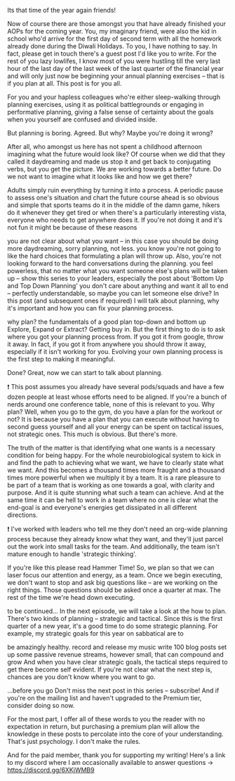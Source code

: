 Its that time of the year again friends!

Now of course there are those amongst you that have already finished your AOPs for the coming year. You, my imaginary friend, were also the kid in school who'd arrive for the first day of second term with all the homework already done during the Diwali Holidays. To you, I have nothing to say. In fact, please get in touch there's a guest post I'd like you to write. For the rest of you lazy lowlifes, I know most of you were hustling till the very last hour of the last day of the last week of the last quarter of the financial year and will only just now be beginning your annual planning exercises – that is if you plan at all. This post is for you all.


For you and your hapless colleagues who're either sleep-walking through planning exercises, using it as political battlegrounds or engaging in performative planning, giving a false sense of certainty about the goals when you yourself are confused and divided inside.

But planning is boring.
Agreed. But why? Maybe you're doing it wrong?

After all, who amongst us here has not spent a childhood afternoon imagining what the future would look like? Of course when we did that they called it daydreaming and made us stop it and get back to conjugating verbs, but you get the picture. We are working towards a better future. Do we not want to imagine what it looks like and how we get there?

Adults simply ruin everything by turning it into a process. A periodic pause to assess one's situation and chart the future course ahead is so obvious and simple that sports teams do it in the middle of the damn game, hikers do it whenever they get tired or when there's a particularly interesting vista, everyone who needs to get anywhere does it. If you're not doing it and it's not fun it might be because of these reasons

you are not clear about what you want – in this case you should be doing more daydreaming, sorry planning, not less.
you know you're not going to like the hard choices that formulating a plan will throw up. Also, you're not looking forward to the hard conversations during the planning.
you feel powerless, that no matter what you want someone else's plans will be taken up – show this series to your leaders, especially the post about 'Bottom Up and Top Down Planning'
you don't care about anything and want it all to end – perfectly understandable, so maybe you can let someone else drive?
In this post (and subsequent ones if required) I will talk about planning, why it's important and how you can fix your planning process.

why plan?
the fundamentals of a good plan
top-down and bottom up
Explore, Expand or Extract?
Getting buy in.
But the first thing to do is to ask where you got your planning process from. If you got it from google, throw it away. In fact, if you got it from anywhere you should throw it away, especially if it isn't working for you. Evolving your own planning process is the first step to making it meaningful.

Done? Great, now we can start to talk about planning.

❗
This post assumes you already have several pods/squads and have a few dozen people at least whose efforts need to be aligned. If you're a bunch of nerds around one conference table, none of this is relevant to you.
Why plan?
Well, when you go to the gym, do you have a plan for the workout or not? It is because you have a plan that you can execute without having to second guess yourself and all your energy can be spent on tactical issues, not strategic ones. This much is obvious. But there's more.

The truth of the matter is that identifying what one wants is a necessary condition for being happy. For the whole neurobiological system to kick in and find the path to achieving what we want, we have to clearly state what we want. And this becomes a thousand times more fraught and a thousand times more powerful when we multiply it by a team. It is a rare pleasure to be part of a team that is working as one towards a goal, with clarity and purpose. And it is quite stunning what such a team can achieve. And at the same time it can be hell to work in a team where no one is clear what the end-goal is and everyone's energies get dissipated in all different directions.

❗
I've worked with leaders who tell me they don't need an org-wide planning process because they already know what they want, and they'll just parcel out the work into small tasks for the team. And additionally, the team isn't mature enough to handle 'strategic thinking'.

If you're like this please read Hammer Time!
So, we plan so that we can laser focus our attention and energy, as a team. Once we begin executing, we don't want to stop and ask big questions like – are we working on the right things. Those questions should be asked once a quarter at max. The rest of the time we're head down executing.

to be continued...
In the next episode, we will take a look at the how to plan. There's two kinds of planning – strategic and tactical. Since this is the first quarter of a new year, it's a good time to do some strategic planning. For example, my strategic goals for this year on sabbatical are to

be amazingly healthy.
record and release my music
write 100 blog posts
set up some passive revenue streams, however small, that can compound and grow
And when you have clear strategic goals, the tactical steps required to get there become self evident. If you're not clear what the next step is, chances are you don't know where you want to go.

...before you go
Don't miss the next post in this series – subscribe! And if you're on the mailing list and haven't upgraded to the Premium tier, consider doing so now.

For the most part, I offer all of these words to you the reader with no expectation in return, but purchasing a premium plan will allow the knowledge in these posts to percolate into the core of your understanding. That's just psychology. I don't make the rules.

And for the paid member, thank you for supporting my writing! Here's a link to my discord where I am occasionally available to answer questions -> https://discord.gg/6XKjWMB9
